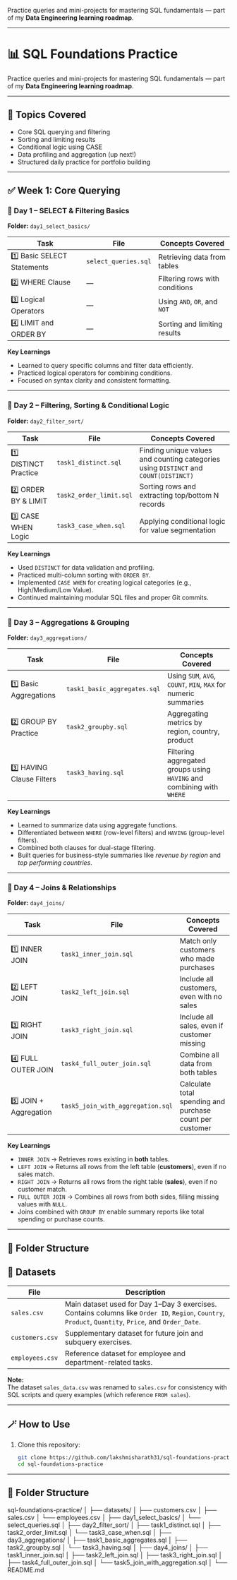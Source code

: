 
Practice queries and mini-projects for mastering SQL fundamentals — part of my **Data Engineering learning roadmap**.  

---
# 📊 SQL Foundations Practice  

Practice queries and mini-projects for mastering SQL fundamentals — part of my **Data Engineering learning roadmap**.  

---

## 🧠 Topics Covered  
- Core SQL querying and filtering  
- Sorting and limiting results  
- Conditional logic using CASE  
- Data profiling and aggregation (up next!)  
- Structured daily practice for portfolio building  

---

## ✅ Week 1: Core Querying  

### 📘 Day 1 – SELECT & Filtering Basics  
**Folder:** `day1_select_basics/`  

| Task | File | Concepts Covered |
|------|------|------------------|
| 1️⃣ Basic SELECT Statements | `select_queries.sql` | Retrieving data from tables |
| 2️⃣ WHERE Clause | — | Filtering rows with conditions |
| 3️⃣ Logical Operators | — | Using `AND`, `OR`, and `NOT` |
| 4️⃣ LIMIT and ORDER BY | — | Sorting and limiting results |

**Key Learnings**  
- Learned to query specific columns and filter data efficiently.  
- Practiced logical operators for combining conditions.  
- Focused on syntax clarity and consistent formatting.  

---

### 📘 Day 2 – Filtering, Sorting & Conditional Logic  
**Folder:** `day2_filter_sort/`  

| Task | File | Concepts Covered |
|------|------|------------------|
| 1️⃣ DISTINCT Practice | `task1_distinct.sql` | Finding unique values and counting categories using `DISTINCT` and `COUNT(DISTINCT)` |
| 2️⃣ ORDER BY & LIMIT | `task2_order_limit.sql` | Sorting rows and extracting top/bottom N records |
| 3️⃣ CASE WHEN Logic | `task3_case_when.sql` | Applying conditional logic for value segmentation |

**Key Learnings**  
- Used `DISTINCT` for data validation and profiling.  
- Practiced multi-column sorting with `ORDER BY`.  
- Implemented `CASE WHEN` for creating logical categories (e.g., High/Medium/Low Value).  
- Continued maintaining modular SQL files and proper Git commits.  

---

### 📘 Day 3 – Aggregations & Grouping  
**Folder:** `day3_aggregations/`  

| Task | File | Concepts Covered |
|------|------|------------------|
| 1️⃣ Basic Aggregations | `task1_basic_aggregates.sql` | Using `SUM`, `AVG`, `COUNT`, `MIN`, `MAX` for numeric summaries |
| 2️⃣ GROUP BY Practice | `task2_groupby.sql` | Aggregating metrics by region, country, product |
| 3️⃣ HAVING Clause Filters | `task3_having.sql` | Filtering aggregated groups using `HAVING` and combining with `WHERE` |

**Key Learnings**  
- Learned to summarize data using aggregate functions.  
- Differentiated between `WHERE` (row-level filters) and `HAVING` (group-level filters).  
- Combined both clauses for dual-stage filtering.  
- Built queries for business-style summaries like *revenue by region* and *top performing countries*.  

---

### 📘 Day 4 – Joins & Relationships  
**Folder:** `day4_joins/`  

| Task | File | Concepts Covered |
|------|------|------------------|
| 1️⃣ INNER JOIN | `task1_inner_join.sql` | Match only customers who made purchases |
| 2️⃣ LEFT JOIN | `task2_left_join.sql` | Include all customers, even with no sales |
| 3️⃣ RIGHT JOIN | `task3_right_join.sql` | Include all sales, even if customer missing |
| 4️⃣ FULL OUTER JOIN | `task4_full_outer_join.sql` | Combine all data from both tables |
| 5️⃣ JOIN + Aggregation | `task5_join_with_aggregation.sql` | Calculate total spending and purchase count per customer |

**Key Learnings**  
- `INNER JOIN` → Retrieves rows existing in **both** tables.  
- `LEFT JOIN` → Returns all rows from the left table (**customers**), even if no sales match.  
- `RIGHT JOIN` → Returns all rows from the right table (**sales**), even if no customer match.  
- `FULL OUTER JOIN` → Combines all rows from both sides, filling missing values with `NULL`.  
- Joins combined with `GROUP BY` enable summary reports like total spending or purchase counts.  

---

## 📂 Folder Structure  



## 📂 Datasets

| File | Description |
|------|--------------|
| `sales.csv` | Main dataset used for Day 1–Day 3 exercises. Contains columns like `Order ID`, `Region`, `Country`, `Product`, `Quantity`, `Price`, and `Order_Date`. |
| `customers.csv` | Supplementary dataset for future join and subquery exercises. |
| `employees.csv` | Reference dataset for employee and department-related tasks. |

**Note:**  
The dataset `sales_data.csv` was renamed to `sales.csv` for consistency with SQL scripts and query examples (which reference `FROM sales`).

---


## 🪄 How to Use

1. Clone this repository:
   ```bash
   git clone https://github.com/lakshmisharath31/sql-foundations-practice.git
   cd sql-foundations-practice
___

## 📂 Folder Structure
sql-foundations-practice/
│
├── datasets/
│ ├── customers.csv
│ ├── sales.csv
│ └── employees.csv
│
├── day1_select_basics/
│ └── select_queries.sql
│
├── day2_filter_sort/
│ ├── task1_distinct.sql
│ ├── task2_order_limit.sql
│ └── task3_case_when.sql
│
├── day3_aggregations/
│ ├── task1_basic_aggregates.sql
│ ├── task2_groupby.sql
│ └── task3_having.sql
│
├── day4_joins/
│ ├── task1_inner_join.sql
│ ├── task2_left_join.sql
│ ├── task3_right_join.sql
│ ├── task4_full_outer_join.sql
│ └── task5_join_with_aggregation.sql
│
└── README.md